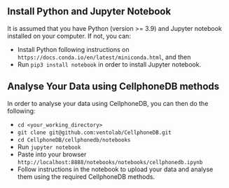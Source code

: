 Install Python and Jupyter Notebook
-----------------------------------

It is assumed that you have Python (version >= 3.9) and Jupyter notebook installed on your computer.
If not, you can:
- Install Python following instructions on ```https://docs.conda.io/en/latest/miniconda.html```, and then 
- Run ```pip3 install notebook``` in order to install Jupyter notebook.

Analyse Your Data using CellphoneDB methods
-------------------------------------------

In order to analyse your data using CellphoneDB, you can then do the following:
- ```cd <your_working_directory>```
- ```git clone git@github.com:ventolab/CellphoneDB.git```
- ```cd CellphoneDB/cellphonedb/notebooks```
- Run ```jupyter notebook```
- Paste into your browser ```http://localhost:8888/notebooks/notebooks/cellphonedb.ipynb```
- Follow instructions in the notebook to upload your data and analyse them using the required CellphoneDB methods.
